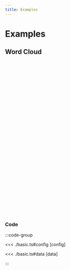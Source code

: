 ```yaml
---
title: Examples
---
```


# Examples

<script setup>
import {config} from './basic';
</script>

## Word Cloud

<div style="height: 500px; max-height: 500px">
  <WordCloudChart
    :options="config.options"
    :data="config.data"
  />
</div>

### Code

:::code-group

<<< ./basic.ts#config [config]

<<< ./basic.ts#data [data]

:::
